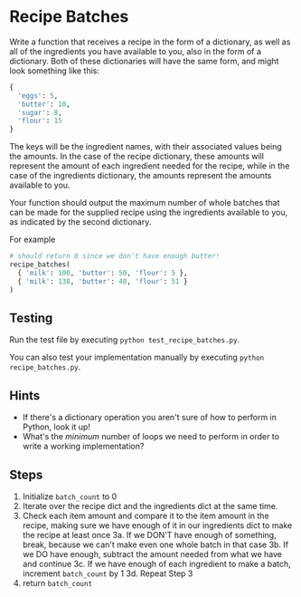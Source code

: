 # Recipe Batches

Write a function that receives a recipe in the form of a dictionary, as well as all of the ingredients you have available to you, also in the form of a dictionary. Both of these dictionaries will have the same form, and might look something like this:

```python
{
  'eggs': 5,
  'butter': 10,
  'sugar': 8,
  'flour': 15
}
```

The keys will be the ingredient names, with their associated values being the amounts. In the case of the recipe dictionary, these amounts will represent the amount of each ingredient needed for the recipe, while in the case of the ingredients dictionary, the amounts represent the amounts available to you. 

Your function should output the maximum number of whole batches that can be made for the supplied recipe using the ingredients available to you, as indicated by the second dictionary. 

For example

```python
# should return 0 since we don't have enough butter!
recipe_batches(
  { 'milk': 100, 'butter': 50, 'flour': 5 },
  { 'milk': 138, 'butter': 48, 'flour': 51 }
)
```

## Testing 

Run the test file by executing `python test_recipe_batches.py`.

You can also test your implementation manually by executing `python recipe_batches.py`.

## Hints

 * If there's a dictionary operation you aren't sure of how to perform in Python, look it up!
 * What's the _minimum_ number of loops we need to perform in order to write a working implementation?

## Steps
1. Initialize `batch_count` to 0
2. Iterate over the recipe dict and the ingredients dict at the same time.
3. Check each item amount and compare it to the item amount in the recipe, making sure we have enough of it in our ingredients dict to make the recipe at least once
    3a. If we DON'T have enough of something, break, because we can't make even one whole batch in that case
    3b. If we DO have enough, subtract the amount needed from what we have and continue
    3c. If we have enough of each ingredient to make a batch, increment `batch_count` by 1
    3d. Repeat Step 3
4. return `batch_count`


